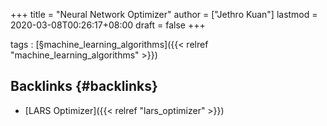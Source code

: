 +++
title = "Neural Network Optimizer"
author = ["Jethro Kuan"]
lastmod = 2020-03-08T00:26:17+08:00
draft = false
+++

tags
: [§machine\_learning\_algorithms]({{< relref "machine_learning_algorithms" >}})


## Backlinks {#backlinks}

-   [LARS Optimizer]({{< relref "lars_optimizer" >}})
